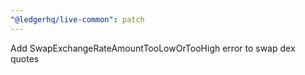 ```yaml
---
"@ledgerhq/live-common": patch
---
```


Add SwapExchangeRateAmountTooLowOrTooHigh error to swap dex quotes
